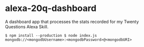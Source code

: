 # alexa-20q-dashboard

A dashboard app that processes the stats recorded for my Twenty Questions Alexa Skill.

`
$ npm install --production
$ node index.js mongodb://<mongodbUsername>:<mongodbPassword>@<mongodbURI>
`